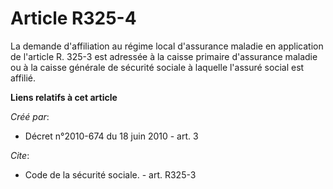 # Article R325-4

La demande d'affiliation au régime local d'assurance maladie en application de l'article R. 325-3 est adressée à la caisse
primaire d'assurance maladie ou à la caisse générale de sécurité sociale à laquelle l'assuré social est affilié.

**Liens relatifs à cet article**

_Créé par_:

  - Décret n°2010-674 du 18 juin 2010 - art. 3

_Cite_:

  - Code de la sécurité sociale. - art. R325-3
